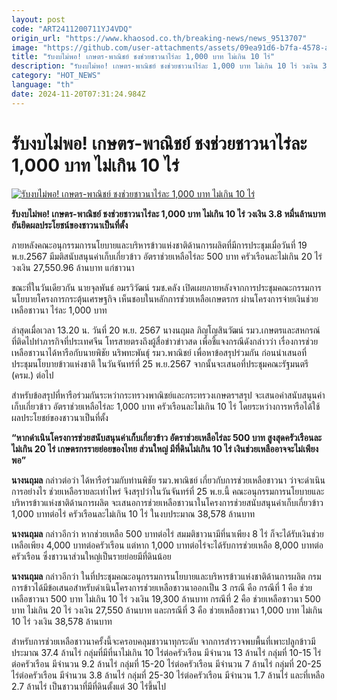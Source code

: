 ```yaml
---
layout: post
code: "ART2411200711YJ4VDQ"
origin_url: "https://www.khaosod.co.th/breaking-news/news_9513707"
image: "https://github.com/user-attachments/assets/09ea91d6-b7fa-4578-a17e-95e1f875ac42"
title: "รับงบไม่พอ! เกษตร-พาณิชย์ ชงช่วยชาวนาไร่ละ 1,000 บาท ไม่เกิน 10 ไร่"
description: "รับงบไม่พอ! เกษตร-พาณิชย์ ชงช่วยชาวนาไร่ละ 1,000 บาท ไม่เกิน 10 ไร่ วงเงิน 3.7 หมื่นล้านบาท ยันยึดผลประโยชน์ของชาวนาเป็นที่ตั้ง"
category: "HOT_NEWS"
language: "th"
date: 2024-11-20T07:31:24.984Z
---
```


# รับงบไม่พอ! เกษตร-พาณิชย์ ชงช่วยชาวนาไร่ละ 1,000 บาท ไม่เกิน 10 ไร่

[![รับงบไม่พอ! เกษตร-พาณิชย์ ชงช่วยชาวนาไร่ละ 1,000 บาท ไม่เกิน 10 ไร่](https://www.khaosod.co.th/wpapp/uploads/2024/11/farmer-1.jpg "รับงบไม่พอ! เกษตร-พาณิชย์ ชงช่วยชาวนาไร่ละ 1,000 บาท ไม่เกิน 10 ไร่")](https://www.khaosod.co.th/wpapp/uploads/2024/11/farmer-1.jpg)

**รับงบไม่พอ! เกษตร-พาณิชย์ ชงช่วยชาวนาไร่ละ 1,000 บาท ไม่เกิน 10 ไร่ วงเงิน 3.8 หมื่นล้านบาท ยันยึดผลประโยชน์ของชาวนาเป็นที่ตั้ง**

ภายหลังคณะอนุกรรมการนโยบายและบริหารข้าวแห่งชาติด้านการผลิตที่มีการประชุมเมื่อวันที่ 19 พ.ย.2567 มีมติสนับสนุนค่าเก็บเกี่ยวข้าว อัตราช่วยเหลือไร่ละ 500 บาท ครัวเรือนละไม่เกิน 20 ไร่ วงเงิน 27,550.96 ล้านบาท แก่ชาวนา

ขณะที่ในวันเดียวกัน นายจุลพันธ์ อมรวิวัฒน์ รมช.คลัง เปิดเผยภายหลังจากการประชุมคณะกรรมการนโยบายโครงการกระตุ้นเศรษฐกิจ เห็นชอบในหลักการช่วยเหลือเกษตรกร ผ่านโครงการจ่ายเงินช่วยเหลือชาวนา ไร่ละ 1,000 บาท

ล่าสุดเมื่อเวลา 13.20 น. วันที่ 20 พ.ย. 2567 นางนฤมล ภิญโญสินวัฒน์ รมว.เกษตรและสหกรณ์ ที่ติดไปทำภารกิจที่ประเทศจีน โทรสายตรงถึงผู้สื่อข่าวข่าวสด เพื่อชี้แจงกรณีดังกล่าวว่า เรื่องการช่วยเหลือชาวนาได้หารือกับนายพิชัย นริพทะพันธุ์ รมว.พาณิชย์ เพื่อหาข้อสรุปร่วมกัน ก่อนนำเสนอที่ประชุมนโยบายข้าวแห่งชาติ ในวันจันทร์ที่ 25 พ.ย.2567 จากนั้นจะเสนอที่ประชุมคณะรัฐมนตรี (ครม.) ต่อไป

สำหรับข้อสรุปที่หารือร่วมกันระหว่ากระทรวงพาณิชย์และกระทรวงเกษตรฯสรุป จะเสนอค่าสนับสนุนค่าเก็บเกี่ยวข้าว อัตราช่วยเหลือไร่ละ 1,000 บาท ครัวเรือนละไม่เกิน 10 ไร่ โดยระหว่างการหารือได้ใช้ผลประโยชย์ของชาวนาเป็นที่ตั้ง

**“หากดำเนินโครงการช่วยสนับสนุนค่าเก็บเกี่ยวข้าว อัตราช่วยเหลือไร่ละ 500 บาท สูงสุดครัวเรือนละไม่เกิน 20 ไร่ เกษตรกรรายย่อยของไทย ส่วนใหญ่ มีที่ดินไม่เกิน 10 ไร่ เงินช่วยเหลืออาจจะไม่เพียงพอ”**

**นางนฤมล** กล่าวต่อว่า ได้หารือร่วมกับท่านพิชัย รมว.พาณิชย์ เกี่ยวกับการช่วยเหลือชาวนา ว่าจะดำเนินการอย่างไร ช่วยเหลือรายละเท่าไหร่ จึงสรุปว่าในวันจันทร์ที่ 25 พ.ย.นี้ คณะอนุกรรมการนโยบายและบริหารข้าวแห่งชาติด้านการผลิต จะเสนอการช่วยเหลือชาวนาในโครงการช่วยสนับสนุนค่าเก็บเกี่ยวข้าว 1,000 บาทต่อไร่ ครัวเรือนละไม่เกิน 10 ไร่ ในงบประมาณ 38,578 ล้านบาท

**นางนฤมล** กล่าวอีกว่า หากช่วยเหลือ 500 บาทต่อไร่ สมมติชาวนามีที่นาเพียง 8 ไร่ ก็จะได้รับเงินช่วยเหลือเพียง 4,000 บาทต่อครัวเรือน แต่หาก 1,000 บาทต่อไร่จะได้รับการช่วยเหลือ 8,000 บาทต่อครัวเรือน ซึ่งชาวนาส่วนใหญ่เป็นรายย่อยมีที่ดินน้อย

**นางนฤมล** กล่าวอีกว่า ในที่ประชุมคณะอนุกรรมการนโยบายและบริหารข้าวแห่งชาติด้านการผลิต กรมการข้าวได้มีข้อเสนอสำหรับดำเนินโครงการช่วยเหลือชาวนาออกเป็น 3 กรณี คือ กรณีที่ 1 คือ ช่วยเหลือชาวนา 500 บาท ไม่เกิน 10 ไร่ วงเงิน 19,300 ล้านบาท กรณีที่ 2 คือ ช่วยเหลือชาวนา 500 บาท ไม่เกิน 20 ไร่ วงเงิน 27,550 ล้านบาท และกรณีที่ 3 คือ ช่วยเหลือชาวนา 1,000 บาท ไม่เกิน 10 ไร่ วงเงิน 38,578 ล้านบาท

สำหรับการช่วยเหลือชาวนาครั้งนี้จะครอบคลุมชาวนาทุกระดับ จากการสำรวจพบพื้นที่เพาะปลูกข้าวมีประมาณ 37.4 ล้านไร่ กลุ่มที่มีที่นาไม่เกิน 10 ไร่ต่อครัวเรือน มีจำนวน 13 ล้านไร่ กลุ่มที่ 10-15 ไร่ต่อครัวเรือน มีจำนวน 9.2 ล้านไร่ กลุ่มที่ 15-20 ไร่ต่อครัวเรือน มีจำนวน 7 ล้านไร่ กลุ่มที่ 20-25 ไร่ต่อครัวเรือน มีจำนวน 3.8 ล้านไร่ กลุ่มที่ 25-30 ไร่ต่อครัวเรือน มีจำนวน 1.7 ล้านไร่ และที่เหลือ 2.7 ล้านไร่ เป็นชาวนาที่มีที่ดินตั้งแต่ 30 ไร่ขึ้นไป